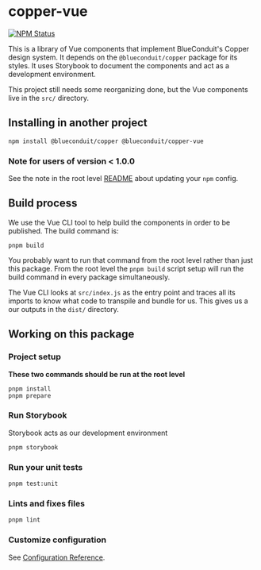 # copper-vue

<a href="https://www.npmjs.com/package/@blueconduit/copper-vue"><img alt="NPM Status" src="https://img.shields.io/npm/v/@blueconduit/copper-vue?color=%235ca3ea"></a>

This is a library of Vue components that implement BlueConduit's Copper design system. It depends on the `@blueconduit/copper` package for its styles. It uses Storybook to document the components and act as a development environment.

This project still needs some reorganizing done, but the Vue components live in the `src/` directory.

## Installing in another project

```
npm install @blueconduit/copper @blueconduit/copper-vue
```

### Note for users of version < 1.0.0

See the note in the root level [README](https://github.com/BlueConduit/copper/blob/main/README.md) about updating your `npm` config.


## Build process

We use the Vue CLI tool to help build the components in order to be published. The build command is:

```
pnpm build
```

You probably want to run that command from the root level rather than just this package. From the root level the `pnpm build` script setup will run the build command in every package simultaneously. 

The Vue CLI looks at `src/index.js` as the entry point and traces all its imports to know what code to transpile and bundle for us. This gives us a our outputs in the `dist/` directory.

## Working on this package

### Project setup

**These two commands should be run at the root level**

```
pnpm install
pnpm prepare
```

### Run Storybook

Storybook acts as our development environment

```
pnpm storybook
```

### Run your unit tests

```
pnpm test:unit
```

### Lints and fixes files

```
pnpm lint
```

### Customize configuration

See [Configuration Reference](https://cli.vuejs.org/config/).
